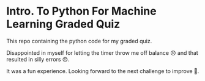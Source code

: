 # Intro. To Python For Machine Learning Graded Quiz

This repo containing the python code for my graded quiz.

Disappointed in myself for letting the timer throw me off balance :angry: and that resulted in silly errors :disappointed:.

It was a fun experience. Looking forward to the next challenge to improve :muscle:.